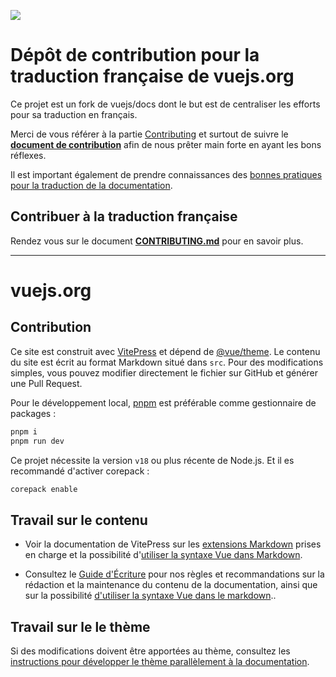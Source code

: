 [![](https://developer.stackblitz.com/img/open_in_codeflow.svg)](https://stackblitz.com/~/github.com/vuejs-translations/docs-fr)

# Dépôt de contribution pour la traduction française de vuejs.org

Ce projet est un fork de vuejs/docs dont le but est de centraliser les efforts pour sa traduction en français.

Merci de vous référer à la partie [Contributing](#contributing) et surtout de suivre le **[document de contribution](CONTRIBUTING.md)** afin de nous prêter main forte en ayant les bons réflexes.

Il est important également de prendre connaissances des [bonnes pratiques pour la traduction de la documentation](https://github.com/vuejs-translations/guidelines).

## Contribuer à la traduction française

Rendez vous sur le document **[CONTRIBUTING.md](CONTRIBUTING.md)** pour en savoir plus.

---

# vuejs.org

## Contribution

Ce site est construit avec [VitePress](https://github.com/vuejs/vitepress) et dépend de [@vue/theme](https://github.com/vuejs/vue-theme). Le contenu du site est écrit au format Markdown situé dans `src`. Pour des modifications simples, vous pouvez modifier directement le fichier sur GitHub et générer une Pull Request.

Pour le développement local, [pnpm](https://pnpm.io/) est préférable comme gestionnaire de packages :

```bash
pnpm i
pnpm run dev
```

Ce projet nécessite la version `v18` ou plus récente de Node.js. Et il es recommandé d'activer corepack :

```bash
corepack enable
```

## Travail sur le contenu

- Voir la documentation de VitePress sur les [extensions Markdown](https://vitepress.vuejs.org/guide/markdown) prises en charge et la possibilité d'[utiliser la syntaxe Vue dans Markdown](https://vitepress.vuejs.org/guide/using-vue).

- Consultez le [Guide d'Écriture](https://vitepress.dev/guide/markdown) pour nos règles et recommandations sur la rédaction et la maintenance du contenu de la documentation, ainsi que sur la possibilité [d'utiliser la syntaxe Vue dans le markdown](https://vitepress.dev/guide/using-vue)..

## Travail sur le le thème

Si des modifications doivent être apportées au thème, consultez les [instructions pour développer le thème parallèlement à la documentation](https://github.com/vuejs/vue-theme#developing-with-real-content).
